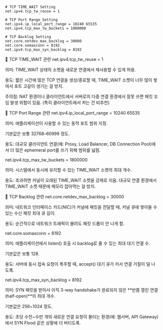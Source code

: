 ```
# TCP TIME_WAIT Setting
net.ipv4.tcp_tw_reuse = 1

# TCP Port Range Setting
net.ipv4.ip_local_port_range = 10240 65535
net.ipv4.tcp_max_tw_buckets = 1800000

# TCP Backlog Setting
net.core.netdev_max_backlog = 30000
net.core.somaxconn = 8192
net.ipv4.tcp_max_syn_backlog = 8192
```

🔹 TCP TIME_WAIT 관련
net.ipv4.tcp_tw_reuse = 1

의미: TIME_WAIT 상태의 소켓을 새로운 연결에서 재사용할 수 있게 허용.

용도: 짧은 시간에 많은 TCP 연결을 생성/종료할 때, TIME_WAIT 소켓이 너무 많이 쌓여서 포트 고갈이 생기는 걸 방지.

주의점: NAT 환경이나 클라이언트에서 서버로의 다중 연결 환경에서 잘못 쓰면 패킷 꼬임 발생 위험이 있음. (특히 클라이언트에서 켜는 건 비추천)

🔹 TCP Port Range 관련
net.ipv4.ip_local_port_range = 10240 65535

의미: 애플리케이션이 사용할 수 있는 동적 포트 범위 지정.

기본값은 보통 32768–60999 정도.

용도: 대규모 클라이언트 연결(예: Proxy, Load Balancer, DB Connection Pool)에서 더 많은 ephemeral port를 쓰기 위해 범위를 넓힘.

net.ipv4.tcp_max_tw_buckets = 1800000

의미: 시스템에서 동시에 유지할 수 있는 TIME_WAIT 소켓의 최대 개수.

용도: 초과하면 커널이 오래된 TIME_WAIT 소켓을 강제로 지움.
대규모 연결 환경에서 TIME_WAIT 소켓 때문에 메모리 잡아먹는 걸 방지.

🔹 TCP Backlog 관련
net.core.netdev_max_backlog = 30000

의미: 네트워크 인터페이스 카드(NIC)가 커널에 패킷을 전달할 때, 커널 큐에 쌓아둘 수 있는 수신 패킷 최대 큐 길이.

용도: 순간적으로 네트워크 트래픽이 몰려도 패킷 드롭이 안 나게 함.

net.core.somaxconn = 8192

의미: 애플리케이션에서 listen() 호출 시 backlog로 줄 수 있는 최대 대기 연결 수.

기본값은 보통 128.

용도: 서버에 동시 접속 요청이 폭주할 때, accept() 대기 큐가 커서 연결 거절이 덜 나도록.

net.ipv4.tcp_max_syn_backlog = 8192

의미: SYN 패킷을 받아서 아직 3-way handshake가 완료되지 않은 **반쯤 열린 연결(half-open)**의 최대 개수.

기본값은 256~1024 정도.

용도: 초당 수천~수만 개의 새로운 연결 요청이 몰리는 환경(예: 웹서버, API Gateway)에서 SYN Flood 같은 상황에 더 버티도록.
